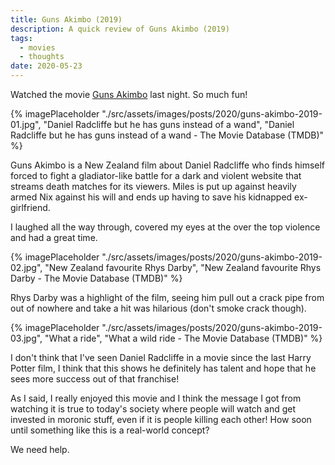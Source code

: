 ```yaml
---
title: Guns Akimbo (2019)
description: A quick review of Guns Akimbo (2019)
tags:
  - movies
  - thoughts
date: 2020-05-23
---
```


Watched the movie [Guns Akimbo](https://en.wikipedia.org/wiki/Guns_Akimbo) last night. So much fun! 

{% imagePlaceholder "./src/assets/images/posts/2020/guns-akimbo-2019-01.jpg", "Daniel Radcliffe but he has guns instead of a wand", "Daniel Radcliffe but he has guns instead of a wand - The Movie Database (TMDB)" %}

Guns Akimbo is a New Zealand film about Daniel Radcliffe who finds himself forced to fight a gladiator-like battle for a dark and violent website that streams death matches for its viewers. Miles is put up against heavily armed Nix against his will and ends up having to save his kidnapped ex-girlfriend.

I laughed all the way through, covered my eyes at the over the top violence and had a great time.

{% imagePlaceholder "./src/assets/images/posts/2020/guns-akimbo-2019-02.jpg", "New Zealand favourite Rhys Darby", "New Zealand favourite Rhys Darby - The Movie Database (TMDB)" %}

Rhys Darby was a highlight of the film, seeing him pull out a crack pipe from out of nowhere and take a hit was hilarious (don't smoke crack though).

{% imagePlaceholder "./src/assets/images/posts/2020/guns-akimbo-2019-03.jpg", "What a ride", "What a wild ride - The Movie Database (TMDB)" %}

I don't think that I've seen Daniel Radcliffe in a movie since the last Harry Potter film, I think that this shows he definitely has talent and hope that he sees more success out of that franchise! 

As I said, I really enjoyed this movie and I think the message I got from watching it is true to today's society where people will watch and get invested in moronic stuff, even if it is people killing each other! How soon until something like this is a real-world concept? 

We need help.